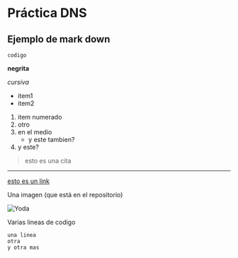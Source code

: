 # Práctica DNS

## Ejemplo de mark down

`codigo`

**negrita**

_cursiva_

* item1
* item2

1. item numerado
1. otro
1. en el medio
   * y este tambien?
1. y este?


> esto es una cita

---

[esto es un link](http://www.google.com)

Una imagen (que está en el repositorio)

![Yoda](https://github.com/damiancastelao/practica01-DNS/blob/master/imagenes/captura.png)

Varias lineas de codigo

```
una linea
otra
y otra mas
```